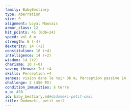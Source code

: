 ```yaml
---
family: BabyBestiary
type: Aberration
size: P
alignment: Loyal Mauvais
armor_class: 12
hit_points: 45 (6d6+24)
speed: vol 6 m
strength: 6 (-4)
dexterity: 14 (+2)
constitution: 18 (+4)
intelligence: 14 (+2)
wisdom: 14 (+2)
charisma: 10 (+0)
saving_throws: Int +4
skills: Perception +4
senses: vision dans le noir 36 m, Perception passive 14
challenge: 2 (450 PX)
condition_immunities: à terre
x_p: 450
id: baby_bestiary.md#dodomeki-petit-oeil
title: Dodomeki, petit oeil
---
```


